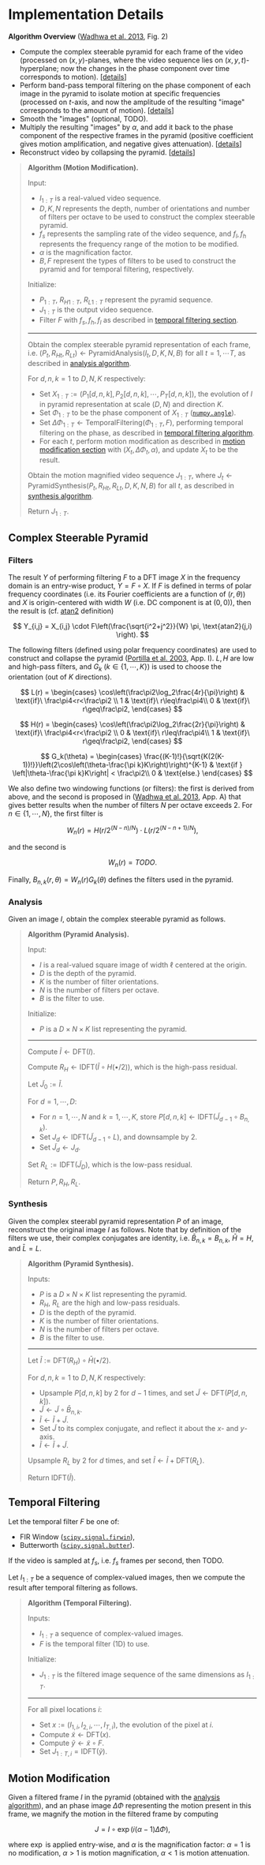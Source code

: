 # Implementation Details

**Algorithm Overview** ([Wadhwa et al. 2013][1], Fig. 2)
- Compute the complex steerable pyramid for each frame of the video (processed on $(x,y)$-planes, where the video sequence lies on $(x,y,t)$-hyperplane; now the changes in the phase component over time corresponds to motion).  [[details](#complex-steerable-pyramid)]
- Perform band-pass temporal filtering on the phase component of each image in the pyramid to isolate motion at specific frequencies (processed on $t$-axis, and now the amplitude of the resulting "image" corresponds to the amount of motion).  [[details](#temporal-filtering)]
- Smooth the "images" (optional, TODO).
- Multiply the resulting "images" by $\alpha$, and add it back to the phase component of the respective frames in the pyramid (positive coefficient gives motion amplification, and negative gives attenuation).  [[details](#motion-modification)]
- Reconstruct video by collapsing the pyramid.  [[details](#synthesis)]

> **Algorithm (Motion Modification).**
>  
> Input:
> - $I_{1:T}$ is a real-valued video sequence.
> - $D,K,N$ represents the depth, number of orientations and number of filters per octave to be used to construct the complex steerable pyramid.
> - $f_s$ represents the sampling rate of the video sequence, and $f_l,f_h$ represents the frequency range of the motion to be modified.
> - $\alpha$ is the magnification factor.
> - $B,F$ represent the types of filters to be used to construct the pyramid and for temporal filtering, respectively.
>  
> Initialize:
> - $P_{1:T}$, ${R_H}_{1:T}$, ${R_L}_{1:T}$ represent the pyramid sequence.
> - $J_{1:T}$ is the output video sequence.
> - Filter $F$ with $f_s,f_h,f_l$ as described in [temporal filtering section](#temporal-filtering).
> ---
> Obtain the complex steerable pyramid representation of each frame, i.e. $(P_t,{R_H}_t,{R_L}_t) \gets \text{PyramidAnalysis}(I_t,D,K,N,B)$ for all $t=1,\cdots T$, as described in [analysis algorithm](#analysis).
>  
> For $d,n,k=1$ to $D,N,K$ respectively:
> - Set $X_{1:T} := (P_1[d,n,k],P_2[d,n,k],\cdots,P_T[d,n,k])$, the evolution of $I$ in pyramid representation at scale $(D,N)$ and direction $K$.
> - Set $\Phi_{1:T}$ to be the phase component of $X_{1:T}$ ([`numpy.angle`](https://docs.scipy.org/doc/numpy/reference/generated/numpy.angle.html)).
> - Set $\Delta\Phi_{1:T} \gets \text{TemporalFiltering}(\Phi_{1:T},F)$, performing temporal filtering on the phase, as described in [temporal filtering algorithm](#temporal-filtering).
> - For each $t$, perform motion modification as described in [motion modification section](#motion-modification) with $(X_t,\Delta\Phi_t,\alpha)$, and update $X_t$ to be the result.
>  
> Obtain the motion magnified video sequence $J_{1:T}$, where $J_t\gets \text{PyramidSynthesis}(P_t,{R_H}_t,{R_L}_t,D,K,N,B)$ for all $t$, as described in [synthesis algorithm](#synthesis).
>  
> Return $J_{1:T}$.

## Complex Steerable Pyramid

### Filters 

The result $Y$ of performing filtering $F$ to a DFT image $X$ in the frequency domain is an entry-wise product, $Y = F\circ X$.  If $F$ is defined in terms of polar frequency coordinates (i.e. its Fourier coefficients are a function of $(r,\theta)$) and $X$ is origin-centered with width $W$ (i.e. DC component is at $(0,0)$), then the result is (cf. [atan2][3] definition)

$$ Y_{i,j} = X_{i,j} \cdot F\left(\frac{\sqrt{i^2+j^2}}{W} \pi, \text{atan2}(j,i) \right). $$

The following filters (defined using polar frequency coordinates) are used to construct and collapse the pyramid ([Portilla et al. 2003][2], App. I).  $L,H$ are low and high-pass filters, and $G_k$ ($k\in\{1,\cdots,K\}$) is used to choose the orientation (out of $K$ directions).  

$$
L(r) = \begin{cases}
\cos\left(\frac\pi2\log_2\frac{4r}{\pi}\right) & \text{if}\ \frac\pi4<r<\frac\pi2 \\
1 & \text{if}\ r\leq\frac\pi4\\
0 & \text{if}\ r\geq\frac\pi2,
\end{cases}
$$

$$
H(r) = \begin{cases}
\cos\left(\frac\pi2\log_2\frac{2r}{\pi}\right) & \text{if}\ \frac\pi4<r<\frac\pi2 \\
0 & \text{if}\ r\leq\frac\pi4\\
1 & \text{if}\ r\geq\frac\pi2,
\end{cases}
$$

$$
G_k(\theta) = \begin{cases} \frac{(K-1)!}{\sqrt{K(2(K-1))!}}\left(2\cos\left(\theta-\frac{\pi k}K\right)\right)^{K-1} &  \text{if } \left|\theta-\frac{\pi k}K\right| < \frac\pi2\\
0 & \text{else.}
\end{cases}
$$

We also define two windowing functions (or filters): the first is derived from above, and the second is proposed in ([Wadhwa et al. 2013][1], App. A) that gives better results when the number of filters $N$ per octave exceeds 2.  For $n \in \{1,\cdots,N\}$, the first filter is

$$W_n(r) = H(r/2^{(N-n)/N})\cdot L(r/2^{(N-n+1)/N}),$$

and the second is

$$W_n(r) = TODO.$$

Finally, $B_{n,k}(r,\theta) = W_n(r)G_k(\theta)$ defines the filters used in the pyramid.

### Analysis

Given an image $I$, obtain the complex steerable pyramid as follows.

> **Algorithm (Pyramid Analysis).**
> 
> Input:
> - $I$ is a real-valued square image of width $\ell$ centered at the origin.
> - $D$ is the depth of the pyramid.
> - $K$ is the number of filter orientations.
> - $N$ is the number of filters per octave.
> - $B$ is the filter to use.
> 
> Initialize:
> - $P$ is a $D\times N\times K$ list representing the pyramid.
> ---
> Compute $\tilde I \gets \text{DFT}(I)$.
>
> Compute $R_H \gets \text{IDFT}(\tilde I\circ H(\bullet/2))$, which is the high-pass residual.
> 
> Let $\tilde J_0 := \tilde I$.
> 
> For $d=1,\cdots,D$:
> - For $n=1,\cdots,N$ and $k=1,\cdots,K$, store $P[d,n,k] \gets \text{IDFT}(\tilde J_{d-1} \circ B_{n,k}$).
> - Set $J_d \gets \text{IDFT}(\tilde J_{d-1} \circ L)$, and downsample by 2.
> - Set $\tilde J_d \gets J_{d}$.
> 
> Set $R_L:= \text{IDFT}(\tilde J_D)$, which is the low-pass residual.
> 
> Return $P, R_H, R_L$.

### Synthesis

Given the complex steerabl pyramid representation $P$ of an image, reconstruct the original image $I$ as follows.  Note that by definition of the filters we use, their complex conjugates are identity, i.e. $\bar B_{n,k}=B_{n,k}$, $\bar H = H$, and $\bar L = L$.

> **Algorithm (Pyramid Synthesis).**
> 
> Inputs:
> - $P$ is a $D\times N\times K$ list representing the pyramid.
> - $R_H$, $R_L$ are the high and low-pass residuals.
> - $D$ is the depth of the pyramid.
> - $K$ is the number of filter orientations.
> - $N$ is the number of filters per octave.
> - $B$ is the filter to use.
> ---
> Let $\tilde I := \text{DFT}(R_H) \circ \bar H(\bullet/2)$.
> 
> For $d,n,k=1$ to $D,N,K$ respectively:
> - Upsample $P[d,n,k]$ by 2 for $d-1$ times, and set $\tilde J\gets \text{DFT}(P[d,n,k])$.
> - $\tilde J \gets \tilde J \circ \bar B_{n,k}$.
> - $\tilde I\gets \tilde I + \tilde J$.
> - Set $\tilde J$ to its complex conjugate, and reflect it about the $x$- and $y$-axis.
> - $\tilde I\gets \tilde I + \tilde J$.
> 
> Upsample $R_L$ by 2 for $d$ times, and set $\tilde I\gets \tilde I + \text{DFT}(R_L)$.
> 
> Return $\text{IDFT}(\tilde I)$.

## Temporal Filtering

Let the temporal filter $F$ be one of:
- FIR Window ([`scipy.signal.firwin`](https://docs.scipy.org/doc/scipy/reference/generated/scipy.signal.firwin.html)),
- Butterworth ([`scipy.signal.butter`](https://docs.scipy.org/doc/scipy/reference/generated/scipy.signal.butter.html?highlight=butterworth)).

If the video is sampled at $f_s$, i.e. $f_s$ frames per second, then TODO.

Let $I_{1:T}$ be a sequence of complex-valued images, then we compute the result after temporal filtering as follows.

> **Algorithm (Temporal Filtering).**
>  
> Inputs:
> - $I_{1:T}$ a sequence of complex-valued images.
> - $F$ is the temporal filter (1D) to use.
>  
> Initialize:
> - $J_{1:T}$ is the filtered image sequence of the same dimensions as $I_{1:T}$.
> ---
> For all pixel locations $i$:
> - Set $x:= (I_{1,i},I_{2,i},\cdots,I_{T,i})$, the evolution of the pixel at $i$.
> - Compute $\tilde x\gets \text{DFT}(x)$.
> - Compute $\tilde y\gets \tilde x \circ F$.
> - Set $J_{1:T,i} = \text{IDFT}(\tilde y)$.

## Motion Modification

Given a filtered frame $I$ in the pyramid (obtained with the [analysis algorithm](#analysis)), and an phase image $\Delta\Phi$ representing the motion present in this frame, we magnify the motion in the filtered frame by computing

$$
J = I \circ \exp(i(\alpha-1)\Delta\Phi),
$$

where $\exp$ is applied entry-wise, and $\alpha$ is the magnification factor: $\alpha=1$ is no modification, $\alpha>1$ is motion magnification, $\alpha<1$ is motion attenuation.

[1]: http://people.csail.mit.edu/nwadhwa/phase-video/phase-video.pdf
[2]: https://www.cns.nyu.edu/pub/eero/portilla03-preprint-corrected.pdf
[3]: https://en.wikipedia.org/wiki/Atan2#Definition_and_computation
